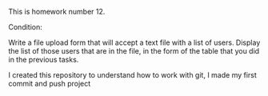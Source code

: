 This is homework number 12.

Сondition:

Write a file upload form that will accept a text file with a list of users. Display the list of those users that are in the file, in the form of the table that you did in the previous tasks.

I created this repository to understand how to work with git, I made my first commit and push project
